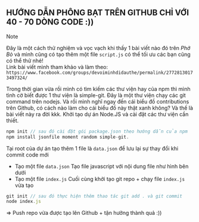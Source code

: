 ## HƯỚNG DẪN PHÔNG BẠT TRÊN GITHUB CHỈ VỚI 40 - 70 DÒNG CODE :))

> [!NOTE]
 Đây là một cách thử nghiệm và vọc vạch khi thấy 1 bài viết nào đó trên *Phở Bò* và mình cũng có tạo thêm một file `script.js` có thể tối ưu các bạn cũng có thể thử nhé!<br>Link bài viết mình tham khảo và làm theo: `https://www.facebook.com/groups/devoiminhdidauthe/permalink/27728130173497324/`

Trong thời gian vừa rồi mình có tìm kiếm các thư viện hay của npm thì mình tình cờ biết được 1 thư viện là simple-git. Đây là một thư viện chạy các git command trên nodejs. Và rồi mình nghĩ ngay đến cái biểu đồ contributions trên Github, có cách nào làm cho cái biểu đồ này thật xanh không? Và thế là bài viết này ra đời kkk.
Khởi tạo dự án Node.JS và cài đặt các thư viện cần thiết.

```javascript
npm init // sau đó cài đặt gói package.json theo hướng dẫn của npm
npm install jsonfile moment random simple-git.
```

Tại root của dự án tạo thêm 1 file là `data.json` để lưu lại sự thay đổi khi commit code mới

- Tạo một file `data.json`
  Tạo file javascript với nội dung file như hình bên dưới
- Tạo một file `index.js`
  Cuối cùng khởi tạo git repo + chạy file `index.js` vừa tạo

```javascript
git init // sau đó thực hiện thêm thao tác git add . và git commit
node index.js
```
=> Push repo vừa được tạo lên Github + tận hưởng thành quả :))
